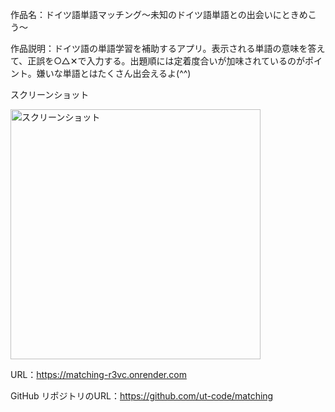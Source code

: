 作品名：ドイツ語単語マッチング〜未知のドイツ語単語との出会いにときめこう〜

作品説明：ドイツ語の単語学習を補助するアプリ。表示される単語の意味を答えて、正誤を○△✕で入力する。出題順には定着度合いが加味されているのがポイント。嫌いな単語とはたくさん出会えるよ(^^)

スクリーンショット

<img width=400 alt="スクリーンショット" src="https://cdn.discordapp.com/attachments/886090757604257813/985461542126514186/image.png">

URL：https://matching-r3vc.onrender.com

GitHub リポジトリのURL：https://github.com/ut-code/matching
